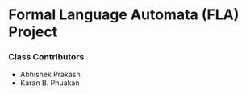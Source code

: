 # Formal Language Automata (FLA) Project

### Class Contributors
- Abhishek Prakash <br/>
- Karan B. Phuakan <br/>
